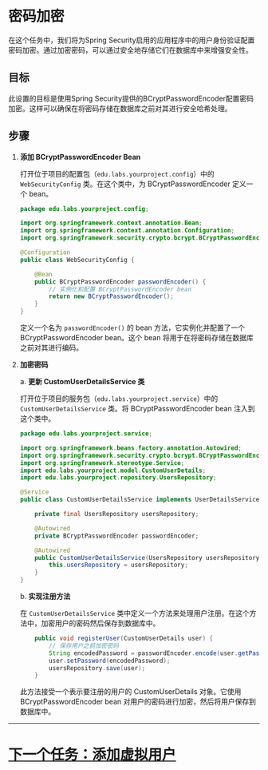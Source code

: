 # 密码加密

在这个任务中，我们将为Spring Security启用的应用程序中的用户身份验证配置密码加密。通过加密密码，可以通过安全地存储它们在数据库中来增强安全性。

## 目标

此设置的目标是使用Spring Security提供的BCryptPasswordEncoder配置密码加密。这样可以确保在将密码存储在数据库之前对其进行安全哈希处理。

## 步骤

1. **添加 BCryptPasswordEncoder Bean**

   打开位于项目的配置包（`edu.labs.yourproject.config`）中的 `WebSecurityConfig` 类。在这个类中，为 BCryptPasswordEncoder 定义一个 bean。

   ```java
   package edu.labs.yourproject.config;

   import org.springframework.context.annotation.Bean;
   import org.springframework.context.annotation.Configuration;
   import org.springframework.security.crypto.bcrypt.BCryptPasswordEncoder;

   @Configuration
   public class WebSecurityConfig {

       @Bean
       public BCryptPasswordEncoder passwordEncoder() {
           // 实例化和配置 BCryptPasswordEncoder bean
           return new BCryptPasswordEncoder();
       }
   }
   ```

   定义一个名为 `passwordEncoder()` 的 bean 方法，它实例化并配置了一个 BCryptPasswordEncoder bean。这个 bean 将用于在将密码存储在数据库之前对其进行编码。

2. **加密密码**

   a. **更新 CustomUserDetailsService 类**

   打开位于项目的服务包（`edu.labs.yourproject.service`）中的 `CustomUserDetailsService` 类。将 BCryptPasswordEncoder bean 注入到这个类中。

      ```java
      package edu.labs.yourproject.service;

      import org.springframework.beans.factory.annotation.Autowired;
      import org.springframework.security.crypto.bcrypt.BCryptPasswordEncoder;
      import org.springframework.stereotype.Service;
      import edu.labs.yourproject.model.CustomUserDetails;
      import edu.labs.yourproject.repository.UsersRepository;

      @Service
      public class CustomUserDetailsService implements UserDetailsService {

          private final UsersRepository usersRepository;

          @Autowired
          private BCryptPasswordEncoder passwordEncoder;

          @Autowired
          public CustomUserDetailsService(UsersRepository usersRepository) {
              this.usersRepository = usersRepository;
          }
      }
      ```

   b. **实现注册方法**

   在 `CustomUserDetailsService` 类中定义一个方法来处理用户注册。在这个方法中，加密用户的密码然后保存到数据库中。

      ```java
          public void registerUser(CustomUserDetails user) {
              // 保存用户之前加密密码
              String encodedPassword = passwordEncoder.encode(user.getPassword());
              user.setPassword(encodedPassword);
              usersRepository.save(user);
          }
      ```

   此方法接受一个表示要注册的用户的 CustomUserDetails 对象。它使用 BCryptPasswordEncoder bean 对用户的密码进行加密，然后将用户保存到数据库中。

---
# [下一个任务：添加虚拟用户](add-dummy-users.md)